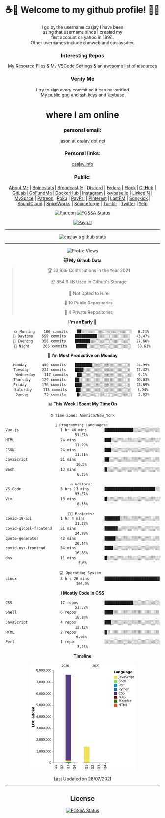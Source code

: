 <div align="center">  
  
# <strong> ☕👋 Welcome to my github profile! 👋🚀 </strong>  
  
I go by the username casjay I have been  
using that username since I created my  
first account on yahoo in 1997..  
Other usernames include chmweb and casjaysdev.  
  
### <strong> Interesting Repos </strong>  
[My Resource Files](https://github.com/casjay/resources) & 
[My VSCode Settings](https://github.com/casjay/vs-code) & 
[an awesome list of resources](https://github.com/casjay/awesome)
  
### <strong> Verify Me </strong>
I try to sign every commit so it can be verified  
My [public gpg](https://github.com/casjay/public/raw/master/jason.asc) and 
[ssh keys](https://github.com/casjay/public/raw/master/ssh_id.pub) and 
[keybase](https://keybase.io/casjay)  
  
# <strong> where I am online </strong>  
  
### <strong> personal email: </strong>  
[jason at casjay dot net](mailto:jason@casjay.net)  

### <strong> Personal links: </strong>  
[casjay.info](http://casjay.info)  
  
### <strong> Public: </strong>  
[About.Me](https://about.me/casjay) | 
[Boincstats](https://boincstats.com/en/page/profile/user/34665/) | 
[Broadcastify](http://www.radioreference.com/apps/user/?uid=184850) | 
[Discord](https://discord.gg/z2wS84v) | 
[Fedora](https://copr.fedorainfracloud.org/coprs/casjay) | 
[Flock](http://casjay.flock.com) | 
[GitHub](http://github.com/casjay) | 
[GitLab](http://gitlab.com/casjay) | 
[GoFundMe](https://www.gofundme.com/casjay) | 
[DockerHub](https://hub.docker.com/r/casjay/) | 
[Instagram](https://www.instagram.com/casjay/) | 
[keybase.io](http://keybase.io/casjay) | 
[LinkedIN](http://linkedin.com/in/casjay) | 
[MySpace](https://myspace.com/casjay) | 
[Patreon](https://www.patreon.com/casjay) | 
[Roku](https://my.roku.com/add/casjaysdev) | 
[PayPal](https://paypal.me/casjaysdev) | 
[Pinterest](https://www.pinterest.com/casjaysdev) | 
[LastFM](https://www.last.fm/user/Casjay) | 
[Songkick](https://www.songkick.com/users/casjay) | 
[SoundCloud](https://soundcloud.com/casjay) | 
[SpiceWorks](https://community.spiceworks.com/people/casjay) | 
[Sourceforge](https://sourceforge.net/u/chmweb/profile/) | 
[Tumblr](https://casjay.tumblr.com) | 
[Twitter](https://twitter.com/casjay) | 
[Yelp](https://www.yelp.com/user_details?userid=vSxaZZdqte5WhkOlsPqReQ)  
  
[![Patreon](https://img.shields.io/badge/patreon-donate-orange.svg)](https://www.patreon.com/casjay) [![FOSSA Status](https://app.fossa.com/api/projects/git%2Bgithub.com%2Fcasjay%2Fcasjay.svg?type=shield)](https://app.fossa.com/projects/git%2Bgithub.com%2Fcasjay%2Fcasjay?ref=badge_shield)

[![Paypal](https://img.shields.io/badge/Donate-PayPal-green.svg)](https://www.paypal.me/casjaysdev)  
  
---
[![casjay's github stats](https://gh-readme-stats.casjay.now.sh/api/?theme=dracula&username=casjay&show_icons=true)](https://github.com/casjay)  
  
---
<!--START_SECTION:waka-->
![Profile Views](http://img.shields.io/badge/Profile%20Views-12-blue)

**🐱 My Github Data** 

> 🏆 33,836 Contributions in the Year 2021
 > 
> 📦 854.9 kB Used in Github's Storage 
 > 
> 🚫 Not Opted to Hire
 > 
> 📜 19 Public Repositories 
 > 
> 🔑 4 Private Repositories  
 > 
**I'm an Early 🐤** 

```text
🌞 Morning    106 commits    ██░░░░░░░░░░░░░░░░░░░░░░░   8.24% 
🌆 Daytime    559 commits    ██████████░░░░░░░░░░░░░░░   43.47% 
🌃 Evening    356 commits    ███████░░░░░░░░░░░░░░░░░░   27.68% 
🌙 Night      265 commits    █████░░░░░░░░░░░░░░░░░░░░   20.61%

```
📅 **I'm Most Productive on Monday** 

```text
Monday       450 commits    ████████░░░░░░░░░░░░░░░░░   34.99% 
Tuesday      224 commits    ████░░░░░░░░░░░░░░░░░░░░░   17.42% 
Wednesday    117 commits    ██░░░░░░░░░░░░░░░░░░░░░░░   9.1% 
Thursday     129 commits    ██░░░░░░░░░░░░░░░░░░░░░░░   10.03% 
Friday       176 commits    ███░░░░░░░░░░░░░░░░░░░░░░   13.69% 
Saturday     115 commits    ██░░░░░░░░░░░░░░░░░░░░░░░   8.94% 
Sunday       75 commits     █░░░░░░░░░░░░░░░░░░░░░░░░   5.83%

```


📊 **This Week I Spent My Time On** 

```text
⌚︎ Time Zone: America/New_York

💬 Programming Languages: 
Vue.js                   1 hr 46 mins        █████████████░░░░░░░░░░░░   51.67% 
HTML                     24 mins             ███░░░░░░░░░░░░░░░░░░░░░░   11.99% 
JSON                     24 mins             ███░░░░░░░░░░░░░░░░░░░░░░   11.81% 
JavaScript               21 mins             ██░░░░░░░░░░░░░░░░░░░░░░░   10.5% 
Bash                     13 mins             █░░░░░░░░░░░░░░░░░░░░░░░░   6.35%

🔥 Editors: 
VS Code                  3 hrs 13 mins       ███████████████████████░░   93.67% 
Vim                      13 mins             █░░░░░░░░░░░░░░░░░░░░░░░░   6.33%

🐱‍💻 Projects: 
covid-19-api             1 hr 4 mins         ███████░░░░░░░░░░░░░░░░░░   31.38% 
covid-global-frontend    51 mins             ██████░░░░░░░░░░░░░░░░░░░   24.99% 
quote-generator          42 mins             █████░░░░░░░░░░░░░░░░░░░░   20.44% 
covid-nys-frontend       34 mins             ████░░░░░░░░░░░░░░░░░░░░░   16.86% 
dns                      11 mins             █░░░░░░░░░░░░░░░░░░░░░░░░   5.6%

💻 Operating System: 
Linux                    3 hrs 26 mins       █████████████████████████   100.0%

```

**I Mostly Code in CSS** 

```text
CSS                      17 repos            █████████████░░░░░░░░░░░░   51.52% 
Shell                    6 repos             ████░░░░░░░░░░░░░░░░░░░░░   18.18% 
JavaScript               4 repos             ███░░░░░░░░░░░░░░░░░░░░░░   12.12% 
HTML                     2 repos             █░░░░░░░░░░░░░░░░░░░░░░░░   6.06% 
Perl                     1 repo              ░░░░░░░░░░░░░░░░░░░░░░░░░   3.03%

```


**Timeline**

![Chart not found](https://raw.githubusercontent.com/casjay/casjay/master/charts/bar_graph.png) 


 Last Updated on 28/07/2021
<!--END_SECTION:waka-->
  
---

## License
[![FOSSA Status](https://app.fossa.com/api/projects/git%2Bgithub.com%2Fcasjay%2Fcasjay.svg?type=large)](https://app.fossa.com/projects/git%2Bgithub.com%2Fcasjay%2Fcasjay?ref=badge_large)

</div>  
